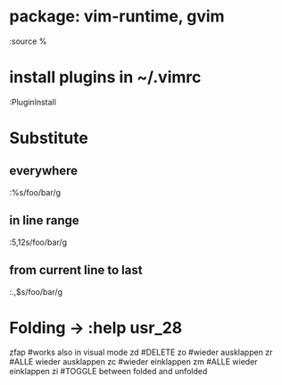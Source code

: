 package: vim-runtime, gvim
==========================

:source %

# install plugins in ~/.vimrc
:PluginInstall

# Substitute
## everywhere
:%s/foo/bar/g
## in line range
:5,12s/foo/bar/g
## from current line to last
:.,$s/foo/bar/g


# Folding           -> :help usr_28
zfap                #works also in visual mode
zd                  #DELETE
zo                  #wieder ausklappen
zr                  #ALLE wieder ausklappen
zc                  #wieder einklappen
zm                  #ALLE wieder einklappen
zi                  #TOGGLE between folded and unfolded
